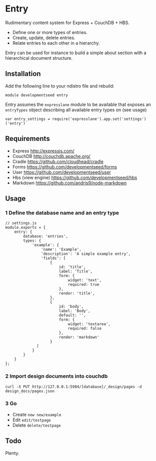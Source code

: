 
# Entry

Rudimentary content system for Express + CouchDB + HBS.

- Define one or more types of entries.
- Create, update, delete entries.
- Relate entries to each other in a hierarchy.

Entry can be used for instance to build a simple about section with a
hierarchical document structure.

## Installation

Add the following line to your ndistro file and rebuild:

    module developmentseed entry

Entry assumes the `expresslane` module to be available that exposes an
`entryTypes` object describing all available entry types on (see usage)

    var entry_settings = require('expresslane').app.set('settings')('entry')

## Requirements

- Express http://expressjs.com/
- CouchDB http://couchdb.apache.org/
- Cradle https://github.com/cloudhead/cradle
- Forms https://github.com/developmentseed/forms
- User https://github.com/developmentseed/user
- Hbs (view engine) https://github.com/developmentseed/hbs
- Markdown https://github.com/andris9/node-markdown

## Usage

### 1 Define the database name and an entry type

    // settings.js
    module.exports = {
        entry: {
            database: 'entries',
            types: {
                'example': {
                    'name': 'Example',
                    'description': 'A simple example entry',
                    'fields': [
                        {
                            id: 'title',
                            label: 'Title',
                            form: {
                                widget: 'text',
                                required: true
                            },
                            render: 'title',
                        },
                        {
                            id: 'body',
                            label: 'Body',
                            default: '',
                            form: {
                                widget: 'textarea',
                                required: false
                            },
                            render: 'markdown'
                        }
                  ]
                }
            }
        }
    };

### 2 Import design documents into couchdb

    curl -X PUT http://127.0.0.1:5984/[database]/_design/pages -d design_docs/pages.json

### 3 Go

- Create `new new/example`
- Edit `edit/testpage`
- Delete `delete/testpage`

## Todo

Plenty.
